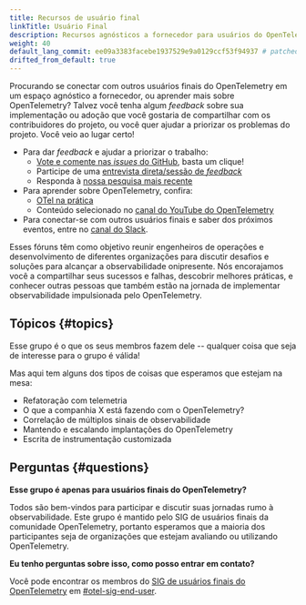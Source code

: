```yaml
---
title: Recursos de usuário final
linkTitle: Usuário Final
description: Recursos agnósticos a fornecedor para usuários do OpenTelemetry
weight: 40
default_lang_commit: ee09a3383facebe1937529e9a0129ccf53f94937 # patched
drifted_from_default: true
---
```


Procurando se conectar com outros usuários finais do OpenTelemetry em um espaço
agnóstico a fornecedor, ou aprender mais sobre OpenTelemetry? Talvez você tenha
algum _feedback_ sobre sua implementação ou adoção que você gostaria de
compartilhar com os contribuidores do projeto, ou você quer ajudar a priorizar
os problemas do projeto. Você veio ao lugar certo!

- Para dar _feedback_ e ajudar a priorizar o trabalho:
  - [Vote e comente nas _issues_ do GitHub](/community/end-user/issue-participation/),
    basta um clique!
  - Participe de uma
    [entrevista direta/sessão de _feedback_](/community/end-user/interviews-feedback/)
  - Responda à [nossa pesquisa mais recente](feedback-survey/)
- Para aprender sobre OpenTelemetry, confira:
  - [OTel na prática](/community/end-user/otel-in-practice/)
  - Conteúdo selecionado no
    [canal do YouTube do OpenTelemetry](https://www.youtube.com/@otel-official)
- Para conectar-se com outros usuários finais e saber dos próximos eventos,
  entre no [canal do Slack](/community/end-user/slack-channel/).

Esses fóruns têm como objetivo reunir engenheiros de operações e desenvolvimento
de diferentes organizações para discutir desafios e soluções para alcançar a
observabilidade onipresente. Nós encorajamos você a compartilhar seus sucessos e
falhas, descobrir melhores práticas, e conhecer outras pessoas que também estão
na jornada de implementar observabilidade impulsionada pelo OpenTelemetry.

## Tópicos {#topics}

Esse grupo é o que os seus membros fazem dele -- qualquer coisa que seja de
interesse para o grupo é válida!

Mas aqui tem alguns dos tipos de coisas que esperamos que estejam na mesa:

- Refatoração com telemetria
- O que a companhia X está fazendo com o OpenTelemetry?
- Correlação de múltiplos sinais de observabilidade
- Mantendo e escalando implantações do OpenTelemetry
- Escrita de instrumentação customizada

## Perguntas {#questions}

**Esse grupo é apenas para usuários finais do OpenTelemetry?**

Todos são bem-vindos para participar e discutir suas jornadas rumo à
observabilidade. Este grupo é mantido pelo SIG de usuários finais da comunidade
OpenTelemetry, portanto esperamos que a maioria dos participantes seja de
organizações que estejam avaliando ou utilizando OpenTelemetry.

**Eu tenho perguntas sobre isso, como posso entrar em contato?**

Você pode encontrar os membros do
[SIG de usuários finais do OpenTelemetry](https://github.com/open-telemetry/sig-end-user)
em [#otel-sig-end-user](https://cloud-native.slack.com/archives/C01RT3MSWGZ).

